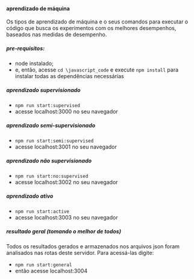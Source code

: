 #### aprendizado de máquina
Os tipos de aprendizado de máquina e o seus comandos para executar o código que busca os experimentos com os melhores desempenhos, baseados nas medidas de desempenho.

##### pre-requisitos:
- node instalado;
- e, então, acesse `cd \javascript_code` e execute `npm install` para instalar todas as dependências necessárias
##### aprendizado supervisionado

* `npm run start:supervised`
* acesse localhost:3000 no seu navegador

##### aprendizado semi-supervisionado

* `npm run start:semi:supervised`
* acesse localhost:3001 no seu navegador

##### aprendizado não supervisionado

* `npm run start:no:supervised`
* acesse localhost:3002 no seu navegador

##### aprendizado ativo

* `npm run start:active`
* acesse localhost:3003 no seu navegador

##### resultado geral (tomando o melhor de todos)
Todos os resultados gerados e armazenados nos arquivos json foram analisados nas rotas deste servidor. Para acessá-las digite:

* `npm run start:general`
* então acesse localhost:3004
